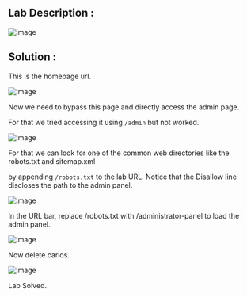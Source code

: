 ## Lab Description :

![image](https://github.com/ananthan05/Portswigger_labs/assets/140697378/05d84be4-044f-4791-bf74-bd9b1f38d76f)

## Solution :

This is the homepage url.

![image](https://github.com/ananthan05/Portswigger_labs/assets/140697378/02029df8-6931-4163-b9cf-bdc679ea64a3)

Now we need to bypass this page and directly access the admin page.

For that we tried accessing it using `/admin` but not worked.

![image](https://github.com/ananthan05/Portswigger_labs/assets/140697378/34bcc7c7-0635-4e41-80af-8bd0ebda8f65)

 
For that we can look for one of the common web directories like the robots.txt and sitemap.xml

by appending `/robots.txt` to the lab URL. Notice that the Disallow line discloses the path to the admin panel.

![image](https://github.com/ananthan05/Portswigger_labs/assets/140697378/925078d3-fb23-4dc3-a8f8-473bdd0a7188)

In the URL bar, replace /robots.txt with /administrator-panel to load the admin panel.

![image](https://github.com/ananthan05/Portswigger_labs/assets/140697378/dc7f42b8-d66c-4157-8068-df3b8a8bb8eb)

Now delete carlos.

![image](https://github.com/ananthan05/Portswigger_labs/assets/140697378/2752e029-e7cd-4110-8bd4-0c9e0071ec5f)

Lab Solved.
